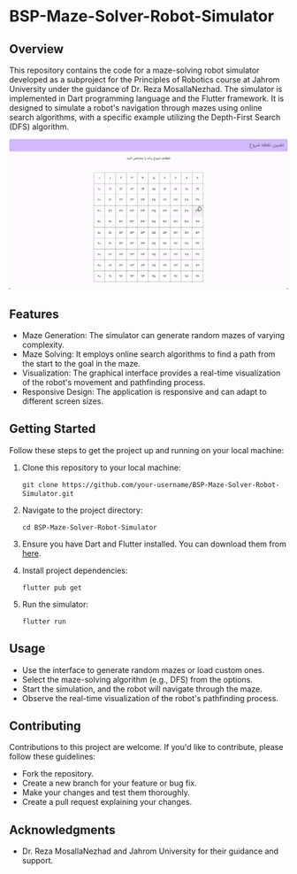 # BSP-Maze-Solver-Robot-Simulator

## Overview

This repository contains the code for a maze-solving robot simulator developed as a subproject for the Principles of Robotics course at Jahrom University under the guidance of Dr. Reza MosallaNezhad. The simulator is implemented in Dart programming language and the Flutter framework. It is designed to simulate a robot's navigation through mazes using online search algorithms, with a specific example utilizing the Depth-First Search (DFS) algorithm.

![](assets/demo.gif)

## Features

- Maze Generation: The simulator can generate random mazes of varying complexity.
- Maze Solving: It employs online search algorithms to find a path from the start to the goal in the maze.
- Visualization: The graphical interface provides a real-time visualization of the robot's movement and pathfinding process.
- Responsive Design: The application is responsive and can adapt to different screen sizes.

## Getting Started

Follow these steps to get the project up and running on your local machine:

1. Clone this repository to your local machine:

   ```shell
   git clone https://github.com/your-username/BSP-Maze-Solver-Robot-Simulator.git
   ```

2. Navigate to the project directory:

   ```shell
   cd BSP-Maze-Solver-Robot-Simulator
   ```

3. Ensure you have Dart and Flutter installed. You can download them from [here](https://flutter.dev/docs/get-started/install).

4. Install project dependencies:

   ```shell
   flutter pub get
   ```

5. Run the simulator:

   ```shell
   flutter run
   ```

## Usage

- Use the interface to generate random mazes or load custom ones.
- Select the maze-solving algorithm (e.g., DFS) from the options.
- Start the simulation, and the robot will navigate through the maze.
- Observe the real-time visualization of the robot's pathfinding process.

## Contributing

Contributions to this project are welcome. If you'd like to contribute, please follow these guidelines:

- Fork the repository.
- Create a new branch for your feature or bug fix.
- Make your changes and test them thoroughly.
- Create a pull request explaining your changes.

## Acknowledgments

- Dr. Reza MosallaNezhad and Jahrom University for their guidance and support.
